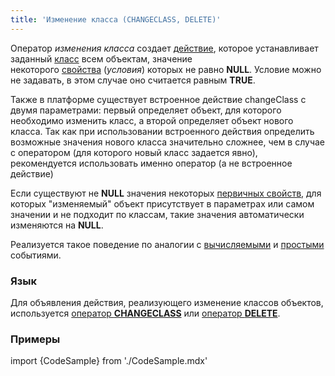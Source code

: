 ```yaml
---
title: 'Изменение класса (CHANGECLASS, DELETE)'
---
```


Оператор *изменения класса* создает [действие](Actions.md), которое устанавливает заданный [класс](Classes.md) всем объектам, значение некоторого [свойства](Properties.md) (*условия*) которых не равно **NULL**. Условие можно не задавать, в этом случае оно считается равным **TRUE**.  

Также в платформе существует встроенное действие changeClass с двумя параметрами: первый определяет объект, для которого необходимо изменить класс, а второй определяет объект нового класса. Так как при использовании встроенного действия определить возможные значения нового класса значительно сложнее, чем в случае с оператором (для которого новый класс задается явно), рекомендуется использовать именно оператор (а не встроенное действие)

Если существуют не **NULL** значения некоторых [первичных свойств](Data_properties_DATA_.md), для которых "изменяемый" объект присутствует в параметрах или самом значении и не подходит по классам, такие значения автоматически изменяются на **NULL**.

Реализуется такое поведение по аналогии с [вычисляемыми](Calculated_events.md) и [простыми](Simple_event.md) событиями.

### Язык

Для объявления действия, реализующего изменение классов объектов, используется [оператор **CHANGECLASS**](CHANGECLASS_operator.md) или [оператор **DELETE**](DELETE_operator.md).

### Примеры

import {CodeSample} from './CodeSample.mdx'

<CodeSample url="https://ru-documentation.lsfusion.org/sample?file=ActionSample&block=delete"/>


<CodeSample url="https://ru-documentation.lsfusion.org/sample?file=ActionSample&block=changeclass"/>
